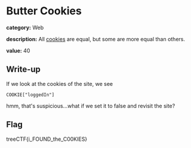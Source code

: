 # Butter Cookies

**category:** Web

**description:** All [cookies](site/index.php) are equal, but some are more equal than others.

**value:** 40


## Write-up

If we look at the cookies of the site, we see

```
COOKIE["loggedIn"]
```

hmm, that's suspicious...what if we set it to false and revisit the site?


## Flag
treeCTF{i_FOUND_the_C00KIES}